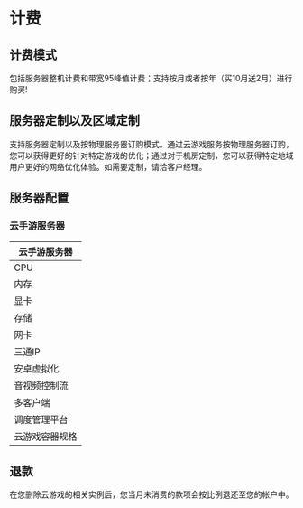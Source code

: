 # 计费

## 计费模式
包括服务器整机计费和带宽95峰值计费；支持按月或者按年（买10月送2月）进行购买!

## 服务器定制以及区域定制
支持服务器定制以及按物理服务器订购模式。通过云游戏服务按物理服务器订购，您可以获得更好的针对特定游戏的优化；通过对于机房定制，您可以获得特定地域用户更好的网络优化体验。如需要定制，请洽客户经理。

## 服务器配置
### 云手游服务器
| 云手游服务器  |
|-------------------------------------------|
|CPU        |   --   |     安培ARM-80核-3.0GHZ           |
|内存       |--|      256GB                              |
|显卡|--|4张NVIDIA Tesla T4                 |
|存储|--|2T NVME盘                          |
|网卡|--|25Gbps                             |
|三通IP|--|联通、电信、移动各1个IP           |
|安卓虚拟化|--|免费支持                      |
|音视频控制流|--|免费支持                    |
|多客户端|--|免费提供(含安卓、ios、H5)       |
|调度管理平台|--|免费支持                    |
|云游戏容器规格|--|CPU上限：3核；内存上限：5GB|

## 退款
在您删除云游戏的相关实例后，您当月未消费的款项会按比例退还至您的帐户中。
